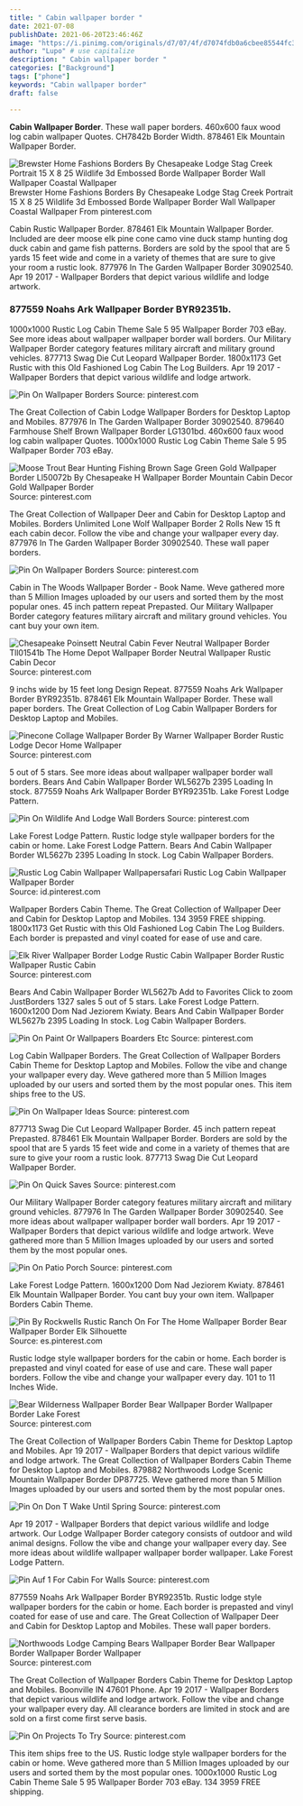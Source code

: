 ```yaml
---
title: " Cabin wallpaper border "
date: 2021-07-08
publishDate: 2021-06-20T23:46:46Z
image: "https://i.pinimg.com/originals/d7/07/4f/d7074fdb0a6cbee85544fc35405f3705.jpg"
author: "Lupo" # use capitalize
description: " Cabin wallpaper border "
categories: ["Background"]
tags: ["phone"]
keywords: "Cabin wallpaper border"
draft: false

---
```



**Cabin Wallpaper Border**. These wall paper borders. 460x600 faux wood log cabin wallpaper Quotes. CH7842b Border Width. 878461 Elk Mountain Wallpaper Border.

![Brewster Home Fashions Borders By Chesapeake Lodge Stag Creek Portrait 15 X 8 25 Wildlife 3d Embossed Borde Wallpaper Border Wall Wallpaper Coastal Wallpaper](https://i.pinimg.com/originals/9c/da/c4/9cdac44f32fc295334741fa0fd704f4e.jpg "Brewster Home Fashions Borders By Chesapeake Lodge Stag Creek Portrait 15 X 8 25 Wildlife 3d Embossed Borde Wallpaper Border Wall Wallpaper Coastal Wallpaper")
Brewster Home Fashions Borders By Chesapeake Lodge Stag Creek Portrait 15 X 8 25 Wildlife 3d Embossed Borde Wallpaper Border Wall Wallpaper Coastal Wallpaper From pinterest.com


Cabin Rustic Wallpaper Border. 878461 Elk Mountain Wallpaper Border. Included are deer moose elk pine cone camo vine duck stamp hunting dog duck cabin and game fish patterns. Borders are sold by the spool that are 5 yards 15 feet wide and come in a variety of themes that are sure to give your room a rustic look. 877976 In The Garden Wallpaper Border 30902540. Apr 19 2017 - Wallpaper Borders that depict various wildlife and lodge artwork.

### 877559 Noahs Ark Wallpaper Border BYR92351b.

1000x1000 Rustic Log Cabin Theme Sale 5 95 Wallpaper Border 703 eBay. See more ideas about wallpaper wallpaper border wall borders. Our Military Wallpaper Border category features military aircraft and military ground vehicles. 877713 Swag Die Cut Leopard Wallpaper Border. 1800x1173 Get Rustic with this Old Fashioned Log Cabin The Log Builders. Apr 19 2017 - Wallpaper Borders that depict various wildlife and lodge artwork.


![Pin On Wallpaper Borders](https://i.pinimg.com/originals/33/7e/25/337e2576ed4a5fff9a39b9a5efec8e87.jpg "Pin On Wallpaper Borders")
Source: pinterest.com

The Great Collection of Cabin Lodge Wallpaper Borders for Desktop Laptop and Mobiles. 877976 In The Garden Wallpaper Border 30902540. 879640 Farmhouse Shelf Brown Wallpaper Border LG1301bd. 460x600 faux wood log cabin wallpaper Quotes. 1000x1000 Rustic Log Cabin Theme Sale 5 95 Wallpaper Border 703 eBay.

![Moose Trout Bear Hunting Fishing Brown Sage Green Gold Wallpaper Border Ll50072b By Chesapeake H Wallpaper Border Mountain Cabin Decor Gold Wallpaper Border](https://i.pinimg.com/originals/f9/cf/07/f9cf075233b8195b92d7d2d7f41ec820.jpg "Moose Trout Bear Hunting Fishing Brown Sage Green Gold Wallpaper Border Ll50072b By Chesapeake H Wallpaper Border Mountain Cabin Decor Gold Wallpaper Border")
Source: pinterest.com

The Great Collection of Wallpaper Deer and Cabin for Desktop Laptop and Mobiles. Borders Unlimited Lone Wolf Wallpaper Border 2 Rolls New 15 ft each cabin decor. Follow the vibe and change your wallpaper every day. 877976 In The Garden Wallpaper Border 30902540. These wall paper borders.

![Pin On Wallpaper Borders](https://i.pinimg.com/originals/0c/25/8c/0c258c58a891095bfaf9d07f7ccffb8a.jpg "Pin On Wallpaper Borders")
Source: pinterest.com

Cabin in The Woods Wallpaper Border - Book Name. Weve gathered more than 5 Million Images uploaded by our users and sorted them by the most popular ones. 45 inch pattern repeat Prepasted. Our Military Wallpaper Border category features military aircraft and military ground vehicles. You cant buy your own item.

![Chesapeake Poinsett Neutral Cabin Fever Neutral Wallpaper Border Tll01541b The Home Depot Wallpaper Border Neutral Wallpaper Rustic Cabin Decor](https://i.pinimg.com/originals/37/0a/29/370a29827b29261ceba1456b48012997.jpg "Chesapeake Poinsett Neutral Cabin Fever Neutral Wallpaper Border Tll01541b The Home Depot Wallpaper Border Neutral Wallpaper Rustic Cabin Decor")
Source: pinterest.com

9 inchs wide by 15 feet long Design Repeat. 877559 Noahs Ark Wallpaper Border BYR92351b. 878461 Elk Mountain Wallpaper Border. These wall paper borders. The Great Collection of Log Cabin Wallpaper Borders for Desktop Laptop and Mobiles.

![Pinecone Collage Wallpaper Border By Warner Wallpaper Border Rustic Lodge Decor Home Wallpaper](https://i.pinimg.com/originals/76/53/6d/76536d61a4569388011e03dcd79449a2.jpg "Pinecone Collage Wallpaper Border By Warner Wallpaper Border Rustic Lodge Decor Home Wallpaper")
Source: pinterest.com

5 out of 5 stars. See more ideas about wallpaper wallpaper border wall borders. Bears And Cabin Wallpaper Border WL5627b 2395 Loading In stock. 877559 Noahs Ark Wallpaper Border BYR92351b. Lake Forest Lodge Pattern.

![Pin On Wildlife And Lodge Wall Borders](https://i.pinimg.com/originals/09/ed/eb/09edeb4617f895735b619cc1b4ca2f9e.jpg "Pin On Wildlife And Lodge Wall Borders")
Source: pinterest.com

Lake Forest Lodge Pattern. Rustic lodge style wallpaper borders for the cabin or home. Lake Forest Lodge Pattern. Bears And Cabin Wallpaper Border WL5627b 2395 Loading In stock. Log Cabin Wallpaper Borders.

![Rustic Log Cabin Wallpaper Wallpapersafari Rustic Log Cabin Wallpaper Wallpaper Border](https://i.pinimg.com/originals/ae/1b/e4/ae1be4c711bee936dc6f076faa6fdd0b.jpg "Rustic Log Cabin Wallpaper Wallpapersafari Rustic Log Cabin Wallpaper Wallpaper Border")
Source: id.pinterest.com

Wallpaper Borders Cabin Theme. The Great Collection of Wallpaper Deer and Cabin for Desktop Laptop and Mobiles. 134 3959 FREE shipping. 1800x1173 Get Rustic with this Old Fashioned Log Cabin The Log Builders. Each border is prepasted and vinyl coated for ease of use and care.

![Elk River Wallpaper Border Lodge Rustic Cabin Wallpaper Border Rustic Wallpaper Rustic Cabin](https://i.pinimg.com/originals/89/9a/35/899a35ac1d8a9cd33416aab50280c908.jpg "Elk River Wallpaper Border Lodge Rustic Cabin Wallpaper Border Rustic Wallpaper Rustic Cabin")
Source: pinterest.com

Bears And Cabin Wallpaper Border WL5627b Add to Favorites Click to zoom JustBorders 1327 sales 5 out of 5 stars. Lake Forest Lodge Pattern. 1600x1200 Dom Nad Jeziorem Kwiaty. Bears And Cabin Wallpaper Border WL5627b 2395 Loading In stock. Log Cabin Wallpaper Borders.

![Pin On Paint Or Wallpapers Boarders Etc](https://i.pinimg.com/originals/65/d2/96/65d296f54840e949334dacd6f9b762de.jpg "Pin On Paint Or Wallpapers Boarders Etc")
Source: pinterest.com

Log Cabin Wallpaper Borders. The Great Collection of Wallpaper Borders Cabin Theme for Desktop Laptop and Mobiles. Follow the vibe and change your wallpaper every day. Weve gathered more than 5 Million Images uploaded by our users and sorted them by the most popular ones. This item ships free to the US.

![Pin On Wallpaper Ideas](https://i.pinimg.com/600x315/ac/e2/b2/ace2b210e9e33cb11a0c976f8ddffb25.jpg "Pin On Wallpaper Ideas")
Source: pinterest.com

877713 Swag Die Cut Leopard Wallpaper Border. 45 inch pattern repeat Prepasted. 878461 Elk Mountain Wallpaper Border. Borders are sold by the spool that are 5 yards 15 feet wide and come in a variety of themes that are sure to give your room a rustic look. 877713 Swag Die Cut Leopard Wallpaper Border.

![Pin On Quick Saves](https://i.pinimg.com/originals/30/9c/5d/309c5d0bcb9b8c84929c38a53e20d9c0.jpg "Pin On Quick Saves")
Source: pinterest.com

Our Military Wallpaper Border category features military aircraft and military ground vehicles. 877976 In The Garden Wallpaper Border 30902540. See more ideas about wallpaper wallpaper border wall borders. Apr 19 2017 - Wallpaper Borders that depict various wildlife and lodge artwork. Weve gathered more than 5 Million Images uploaded by our users and sorted them by the most popular ones.

![Pin On Patio Porch](https://i.pinimg.com/originals/20/97/f2/2097f219d569b340e261c871d6eb02ab.jpg "Pin On Patio Porch")
Source: pinterest.com

Lake Forest Lodge Pattern. 1600x1200 Dom Nad Jeziorem Kwiaty. 878461 Elk Mountain Wallpaper Border. You cant buy your own item. Wallpaper Borders Cabin Theme.

![Pin By Rockwells Rustic Ranch On For The Home Wallpaper Border Bear Wallpaper Border Elk Silhouette](https://i.pinimg.com/originals/9a/0f/75/9a0f759089f146bcee1021734fae7e7b.jpg "Pin By Rockwells Rustic Ranch On For The Home Wallpaper Border Bear Wallpaper Border Elk Silhouette")
Source: es.pinterest.com

Rustic lodge style wallpaper borders for the cabin or home. Each border is prepasted and vinyl coated for ease of use and care. These wall paper borders. Follow the vibe and change your wallpaper every day. 101 to 11 Inches Wide.

![Bear Wilderness Wallpaper Border Bear Wallpaper Border Wallpaper Border Lake Forest](https://i.pinimg.com/originals/c1/99/0a/c1990ab33b032de3c9e3b69f3acfbad4.gif "Bear Wilderness Wallpaper Border Bear Wallpaper Border Wallpaper Border Lake Forest")
Source: pinterest.com

The Great Collection of Wallpaper Borders Cabin Theme for Desktop Laptop and Mobiles. Apr 19 2017 - Wallpaper Borders that depict various wildlife and lodge artwork. The Great Collection of Wallpaper Borders Cabin Theme for Desktop Laptop and Mobiles. 879882 Northwoods Lodge Scenic Mountain Wallpaper Border DP87725. Weve gathered more than 5 Million Images uploaded by our users and sorted them by the most popular ones.

![Pin On Don T Wake Until Spring](https://i.pinimg.com/originals/d2/c7/21/d2c721bc4b76e429e00f5b9830f121f2.jpg "Pin On Don T Wake Until Spring")
Source: pinterest.com

Apr 19 2017 - Wallpaper Borders that depict various wildlife and lodge artwork. Our Lodge Wallpaper Border category consists of outdoor and wild animal designs. Follow the vibe and change your wallpaper every day. See more ideas about wildlife wallpaper wallpaper border wallpaper. Lake Forest Lodge Pattern.

![Pin Auf 1 For Cabin For Walls](https://i.pinimg.com/originals/81/02/95/81029569d8c9edbc91e2190daece4b87.jpg "Pin Auf 1 For Cabin For Walls")
Source: pinterest.com

877559 Noahs Ark Wallpaper Border BYR92351b. Rustic lodge style wallpaper borders for the cabin or home. Each border is prepasted and vinyl coated for ease of use and care. The Great Collection of Wallpaper Deer and Cabin for Desktop Laptop and Mobiles. These wall paper borders.

![Northwoods Lodge Camping Bears Wallpaper Border Bear Wallpaper Border Wallpaper Border Wallpaper](https://i.pinimg.com/originals/30/dd/e3/30dde37f5360b6129533d490adec19c1.jpg "Northwoods Lodge Camping Bears Wallpaper Border Bear Wallpaper Border Wallpaper Border Wallpaper")
Source: pinterest.com

The Great Collection of Wallpaper Borders Cabin Theme for Desktop Laptop and Mobiles. Boonville IN 47601 Phone. Apr 19 2017 - Wallpaper Borders that depict various wildlife and lodge artwork. Follow the vibe and change your wallpaper every day. All clearance borders are limited in stock and are sold on a first come first serve basis.

![Pin On Projects To Try](https://i.pinimg.com/originals/d7/07/4f/d7074fdb0a6cbee85544fc35405f3705.jpg "Pin On Projects To Try")
Source: pinterest.com

This item ships free to the US. Rustic lodge style wallpaper borders for the cabin or home. Weve gathered more than 5 Million Images uploaded by our users and sorted them by the most popular ones. 1000x1000 Rustic Log Cabin Theme Sale 5 95 Wallpaper Border 703 eBay. 134 3959 FREE shipping.

